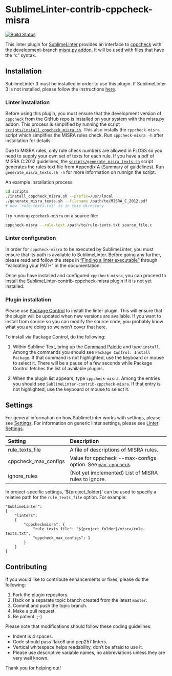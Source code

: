 SublimeLinter-contrib-cppcheck-misra
================================

[![Build Status](https://travis-ci.org/SublimeLinter/SublimeLinter-contrib-cppcheck-misra.svg?branch=master)](https://travis-ci.org/SublimeLinter/SublimeLinter-contrib-cppcheck-misra)

This linter plugin for [SublimeLinter][docs] provides an interface to [cppcheck](cppcheck_homepage) with the development-branch [misra.py addon](cppcheck_addons). It will be used with files that have the “c” syntax.

## Installation
SublimeLinter 3 must be installed in order to use this plugin. If SublimeLinter 3 is not installed, please follow the instructions [here][installation].

### Linter installation
Before using this plugin, you must ensure that the development version of `cppcheck` from the GitHub repo is installed on your system with the misra.py addon. This process is simplified by running the script [`scripts/install_cppcheck_misra.sh`](scripts/install_cppcheck_misra.sh). This also installs the `cppcheck-misra` script which simplifies the MISRA rules check. Run `cppcheck-misra -h` after installation for details.

Due to MISRA rules, only rule check numbers are allowed in FLOSS so you need to supply your own set of texts for each rule. If you have a pdf of MISRA C:2012 guidelines, the [`scripts/generate_misra_texts.sh`](scripts/generate_misra_texts.sh) script generates the rules text file from Appendix A (Summary of guidelines). Run `generate_misra_texts.sh -h` for more information on runnign the script.

An example installation process:
   ```sh
   cd scripts
   ./install_cppcheck_misra.sh --prefix=/usr/local
   ./generate_misra_texts.sh --filename /path/to/MISRA_C_2012.pdf
   # now 'rule-texts.txt' is in this directory
   ```

Try running `cppcheck-misra` on a source file:
   ```sh
   cppcheck-misra --rule-text /path/to/rule-texts.txt source_file.c
   ```

### Linter configuration
In order for `cppcheck-misra` to be executed by SublimeLinter, you must ensure that its path is available to SublimeLinter. Before going any further, please read and follow the steps in [“Finding a linter executable”](http://sublimelinter.readthedocs.org/en/latest/troubleshooting.html#finding-a-linter-executable) through “Validating your PATH” in the documentation.

Once you have installed and configured `cppcheck-misra`, you can proceed to install the SublimeLinter-contrib-cppcheck-misra plugin if it is not yet installed.

### Plugin installation
Please use [Package Control][pc] to install the linter plugin. This will ensure that the plugin will be updated when new versions are available. If you want to install from source so you can modify the source code, you probably know what you are doing so we won’t cover that here.

To install via Package Control, do the following:

1. Within Sublime Text, bring up the [Command Palette][cmd] and type `install`. Among the commands you should see `Package Control: Install Package`. If that command is not highlighted, use the keyboard or mouse to select it. There will be a pause of a few seconds while Package Control fetches the list of available plugins.

1. When the plugin list appears, type `cppcheck-misra`. Among the entries you should see `SublimeLinter-contrib-cppcheck-misra`. If that entry is not highlighted, use the keyboard or mouse to select it.

## Settings
For general information on how SublimeLinter works with settings, please see [Settings][settings]. For information on generic linter settings, please see [Linter Settings][linter-settings].

<!-- In addition to the standard SublimeLinter settings, SublimeLinter-contrib-cppcheck-misra provides its own settings. Those marked as “Inline Setting” or “Inline Override” may also be [used inline][inline-settings]. -->

|Setting|Description|
|:------|:----------|
|rule_texts_file|A file of descriptions of MISRA rules.|
|cppcheck_max_configs|Value for cppcheck --max-configs option. See [`man cppcheck`](https://linux.die.net/man/1/cppcheck).|
|ignore_rules|(Not yet implemented) List of MISRA rules to ignore.|


In project-specific settings, '${project_folder}' can be used to specify a relative path for the `rule_texts_file` option. For example:

```
"SublimeLinter":
{
    "linters":
    {
        "cppcheckmisra": {
            "rule_texts_file": "${project_folder}/misra/rule-texts.txt",
            "cppcheck_max_configs": 1
        }
    }
}
```

## Contributing
If you would like to contribute enhancements or fixes, please do the following:

1. Fork the plugin repository.
1. Hack on a separate topic branch created from the latest `master`.
1. Commit and push the topic branch.
1. Make a pull request.
1. Be patient.  ;-)

Please note that modifications should follow these coding guidelines:

- Indent is 4 spaces.
- Code should pass flake8 and pep257 linters.
- Vertical whitespace helps readability, don’t be afraid to use it.
- Please use descriptive variable names, no abbreviations unless they are very well known.

Thank you for helping out!

[cppcheck_homepage]: https://github.com/danmar/cppcheck
[cppcheck_addons]: https://github.com/danmar/cppcheck/tree/master/addons

[docs]: http://sublimelinter.readthedocs.org
[installation]: http://sublimelinter.readthedocs.org/en/latest/installation.html
[locating-executables]: http://sublimelinter.readthedocs.org/en/latest/usage.html#how-linter-executables-are-located
[pc]: https://sublime.wbond.net/installation
[cmd]: http://docs.sublimetext.info/en/sublime-text-3/extensibility/command_palette.html
[settings]: http://sublimelinter.readthedocs.org/en/latest/settings.html
[linter-settings]: http://sublimelinter.readthedocs.org/en/latest/linter_settings.html
[inline-settings]: http://sublimelinter.readthedocs.org/en/latest/settings.html#inline-settings
